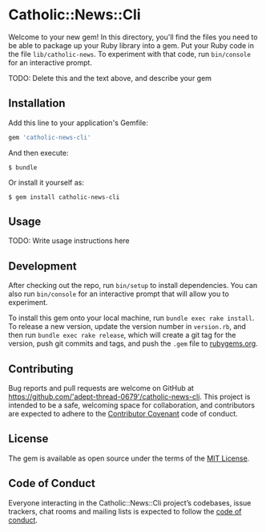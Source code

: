 # Catholic::News::Cli

Welcome to your new gem! In this directory, you'll find the files you need to be able to package up your Ruby library into a gem. Put your Ruby code in the file `lib/catholic-news`. To experiment with that code, run `bin/console` for an interactive prompt.

TODO: Delete this and the text above, and describe your gem

## Installation

Add this line to your application's Gemfile:

```ruby
gem 'catholic-news-cli'
```

And then execute:

    $ bundle

Or install it yourself as:

    $ gem install catholic-news-cli

## Usage

TODO: Write usage instructions here

## Development

After checking out the repo, run `bin/setup` to install dependencies. You can also run `bin/console` for an interactive prompt that will allow you to experiment.

To install this gem onto your local machine, run `bundle exec rake install`. To release a new version, update the version number in `version.rb`, and then run `bundle exec rake release`, which will create a git tag for the version, push git commits and tags, and push the `.gem` file to [rubygems.org](https://rubygems.org).

## Contributing

Bug reports and pull requests are welcome on GitHub at https://github.com/'adept-thread-0679'/catholic-news-cli. This project is intended to be a safe, welcoming space for collaboration, and contributors are expected to adhere to the [Contributor Covenant](http://contributor-covenant.org) code of conduct.

## License

The gem is available as open source under the terms of the [MIT License](https://opensource.org/licenses/MIT).

## Code of Conduct

Everyone interacting in the Catholic::News::Cli project’s codebases, issue trackers, chat rooms and mailing lists is expected to follow the [code of conduct](https://github.com/'adept-thread-0679'/catholic-news-cli/blob/master/CODE_OF_CONDUCT.md).
